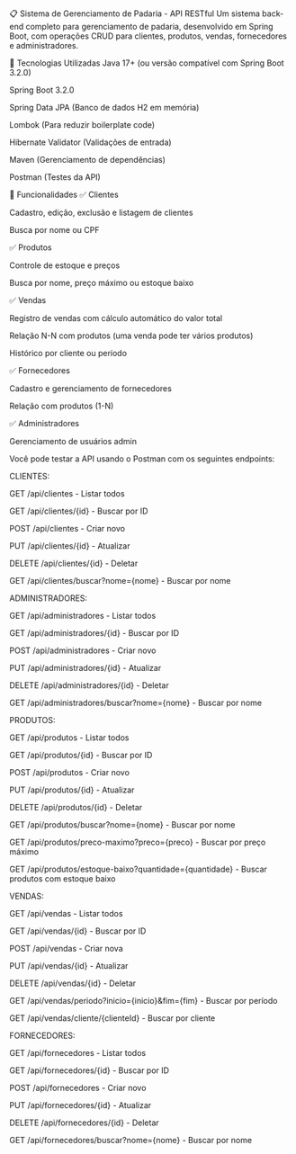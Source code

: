 📋 Sistema de Gerenciamento de Padaria - API RESTful
Um sistema back-end completo para gerenciamento de padaria, desenvolvido em Spring Boot, com operações CRUD para clientes, produtos, vendas, fornecedores e administradores.

🚀 Tecnologias Utilizadas
Java 17+ (ou versão compatível com Spring Boot 3.2.0)

Spring Boot 3.2.0

Spring Data JPA (Banco de dados H2 em memória)

Lombok (Para reduzir boilerplate code)

Hibernate Validator (Validações de entrada)

Maven (Gerenciamento de dependências)

Postman (Testes da API)

📌 Funcionalidades
✅ Clientes

Cadastro, edição, exclusão e listagem de clientes

Busca por nome ou CPF

✅ Produtos

Controle de estoque e preços

Busca por nome, preço máximo ou estoque baixo

✅ Vendas

Registro de vendas com cálculo automático do valor total

Relação N-N com produtos (uma venda pode ter vários produtos)

Histórico por cliente ou período

✅ Fornecedores

Cadastro e gerenciamento de fornecedores

Relação com produtos (1-N)

✅ Administradores

Gerenciamento de usuários admin



Você pode testar a API usando o Postman com os seguintes endpoints:

CLIENTES:


GET /api/clientes - Listar todos

GET /api/clientes/{id} - Buscar por ID

POST /api/clientes - Criar novo

PUT /api/clientes/{id} - Atualizar

DELETE /api/clientes/{id} - Deletar

GET /api/clientes/buscar?nome={nome} - Buscar por nome

ADMINISTRADORES:


GET /api/administradores - Listar todos

GET /api/administradores/{id} - Buscar por ID

POST /api/administradores - Criar novo

PUT /api/administradores/{id} - Atualizar

DELETE /api/administradores/{id} - Deletar

GET /api/administradores/buscar?nome={nome} - Buscar por nome

PRODUTOS:


GET /api/produtos - Listar todos

GET /api/produtos/{id} - Buscar por ID

POST /api/produtos - Criar novo

PUT /api/produtos/{id} - Atualizar

DELETE /api/produtos/{id} - Deletar

GET /api/produtos/buscar?nome={nome} - Buscar por nome

GET /api/produtos/preco-maximo?preco={preco} - Buscar por preço máximo

GET /api/produtos/estoque-baixo?quantidade={quantidade} - Buscar produtos com estoque baixo

VENDAS:


GET /api/vendas - Listar todos

GET /api/vendas/{id} - Buscar por ID

POST /api/vendas - Criar nova

PUT /api/vendas/{id} - Atualizar

DELETE /api/vendas/{id} - Deletar

GET /api/vendas/periodo?inicio={inicio}&fim={fim} - Buscar por período

GET /api/vendas/cliente/{clienteId} - Buscar por cliente

FORNECEDORES:


GET /api/fornecedores - Listar todos

GET /api/fornecedores/{id} - Buscar por ID

POST /api/fornecedores - Criar novo

PUT /api/fornecedores/{id} - Atualizar

DELETE /api/fornecedores/{id} - Deletar

GET /api/fornecedores/buscar?nome={nome} - Buscar por nome
